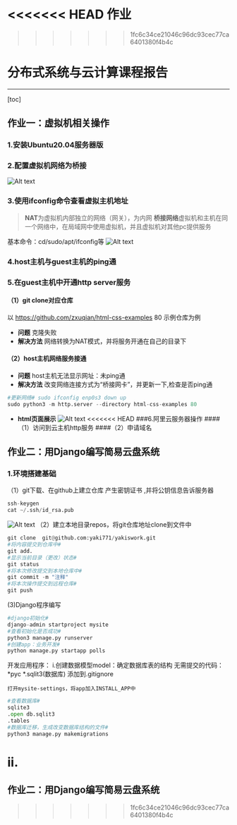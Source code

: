 <<<<<<< HEAD
作业
=======
>>>>>>> 1fc6c34ce21046c96dc93cec77ca6401380f4b4c
# 分布式系统与云计算课程报告
------------
[toc]
## 作业一：虚拟机相关操作
### 1.安装Ubuntu20.04服务器版
### 2.配置虚拟机网络为桥接

![Alt text](./1606896833837.png)
### 3.使用ifconfig命令查看虚拟主机地址
> **NAT**为虚拟机内部独立的网络（网关），为内网
> **桥接网络**虚拟机和主机在同一个网络中，在局域网中使用虚拟机，并且虚拟机对其他pc提供服务

基本命令：cd/sudo/apt/ifconfig等
![Alt text](./1606897289652.png)
### 4.host主机与guest主机的ping通
### 5.在guest主机中开通http server服务
#### （1）git clone对应仓库
以 https://github.com/zxuqian/html-css-examples 80 示例仓库为例
- **问题** 克隆失败
- **解决方法** 网络转换为NAT模式，并将服务开通在自己的目录下
#### （2）host主机网络服务接通
- **问题** host主机无法显示网址：未ping通
- **解决方法** 改变网络连接方式为“桥接网卡”，并更新一下,检查是否ping通
```  python
#更新网络# sudo ifconfig enp0s3 down up
sudo python3 -m http.server --directory html-css-examples 80
```
- **html页面展示** 
![Alt text](./1607072875144.png)
<<<<<<< HEAD
###6.阿里云服务器操作
####（1）访问到云主机http服务
####（2）申请域名


## 作业二：用Django编写简易云盘系统
### 1.环境搭建基础
（1）git下载、在github上建立仓库
产生密钥证书 ,并将公钥信息告诉服务器
```python
ssh-keygen
cat ~/.ssh/id_rsa.pub
```
![Alt text](./1608024052115.png)
（2）建立本地目录repos，将git仓库地址clone到文件中
```python
git clone  git@github.com:yaki771/yakiswork.git
#将内容提交到仓库中# 
git add.
#显示当前目录（更改）状态#
git status
#将本次修改提交到本地仓库中#
git commit -m "注释"
#将本次操作提交到远程仓库#
git push
```
(3)Django程序编写
```python
#django初始化#
django-admin startproject mysite
#查看初始化是否成功#
python3 manage.py runserver
#创建app：业务开发#
python manage.py startapp polls

```
开发应用程序：
i.创建数据模型model：确定数据库表的结构
无需提交的代码：*pyc
							   *.sqlit3(数据库)
								添加到.gitignore
	
	打开mysite-settings，将app加入INSTALL_APP中
```python
#查看数据库#
sqlite3 
.open db.sqlit3
.tables
#数据库迁移，生成改变数据库结构的文件#
python3 manage.py makemigrations
```
ii.     
=======

## 作业二：用Django编写简易云盘系统
>>>>>>> 1fc6c34ce21046c96dc93cec77ca6401380f4b4c
